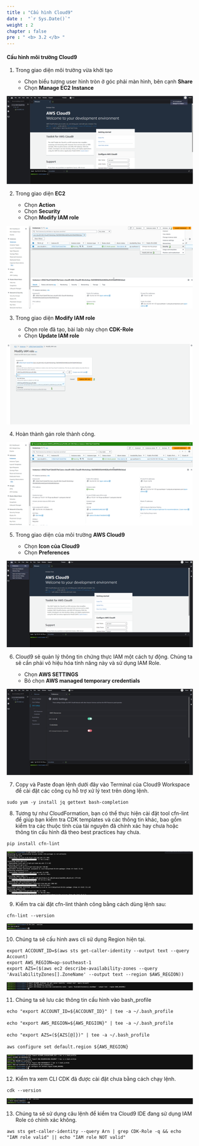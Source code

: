 ```yaml
---
title : "Cấu hình Cloud9"
date :  "`r Sys.Date()`" 
weight : 2
chapter : false
pre : " <b> 3.2 </b> "
---
```

 
#### Cấu hình môi trường Cloud9

1. Trong giao diện môi trường vừa khởi tạo

   - Chọn biểu tượng user hình tròn ở góc phải màn hình, bên cạnh **Share**
   - Chọn **Manage EC2 Instance**

![alt text](image.png)

2. Trong giao diện **EC2**

   - Chọn **Action**
   - Chọn **Security**
   - Chọn **Modify IAM role**

![alt text](<Blank diagram - Page 3 (1).png>)

3. Trong giao diện **Modify IAM role**

   - Chọn role đã tạo, bài lab này chọn **CDK-Role**
   - Chọn **Update IAM role**

![alt text](<Blank diagram - Page 3 (3).png>)

4. Hoàn thành gán role thành công.

![alt text](image-3.png)

5. Trong giao diện của môi trường **AWS Cloud9**

   - Chọn **Icon của Cloud9**
   - Chọn **Preferences**

![alt text](image-4.png)

6. Cloud9 sẽ quản lý thông tin chứng thực IAM một cách tự động. Chúng ta sẽ cần phải vô hiệu hóa tính năng này và sử dụng IAM Role.

   - Chọn **AWS SETTINGS**
   - Bỏ chọn **AWS managed temporary credentials**

![alt text](image-5.png)

7. Copy và Paste đoạn lệnh dưới đây vào Terminal của Cloud9 Workspace để cài đặt các công cụ hỗ trợ xử lý text trên dòng lệnh.

```
sudo yum -y install jq gettext bash-completion 
```

8. Tương tự như CloudFormation, bạn có thể thực hiện cài đặt tool cfn-lint để giúp bạn kiểm tra CDK templates và các thông tin khác, bao gồm kiểm
tra các thuộc tính của tài nguyên đã chính xác hay chưa hoặc thông tin
cấu hình đã theo best practices hay chưa.

```
pip install cfn-lint
```

![alt text](image-6.png)

9. Kiểm tra cài đặt cfn-lint thành công bằng cách dùng lệnh sau:

```
cfn-lint --version
```

![alt text](image-7.png)

10. Chúng ta sẽ cấu hình aws cli sử dụng Region hiện tại.

```
export ACCOUNT_ID=$(aws sts get-caller-identity --output text --query Account)
export AWS_REGION=ap-southeast-1
export AZS=($(aws ec2 describe-availability-zones --query 'AvailabilityZones[].ZoneName' --output text --region $AWS_REGION))
```

![alt text](image-8.png)

11. Chúng ta sẽ lưu các thông tin cấu hình vào bash_profile

```
echo "export ACCOUNT_ID=${ACCOUNT_ID}" | tee -a ~/.bash_profile 

echo "export AWS_REGION=${AWS_REGION}" | tee -a ~/.bash_profile                                                                                                                           

echo "export AZS=(${AZS[@]})" | tee -a ~/.bash_profile                                                                                                                                    

aws configure set default.region ${AWS_REGION}
```

![alt text](image-12.png)

12. Kiểm tra xem CLI CDK đã được cài đặt chưa bằng cách chạy lệnh.

```
cdk --version
```

![alt text](image-13.png)

13. Chúng ta sẽ sử dụng câu lệnh để kiểm tra Cloud9 IDE đang sử dụng IAM Role có chính xác không.

```
aws sts get-caller-identity --query Arn | grep CDK-Role -q && echo "IAM role valid" || echo "IAM role NOT valid"
```